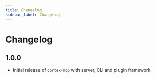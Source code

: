 ```yaml
---
title: Changelog
sidebar_label: Changelog
---
```


# Changelog

## 1.0.0
- Initial release of `cortex-mcp` with server, CLI and plugin framework.
